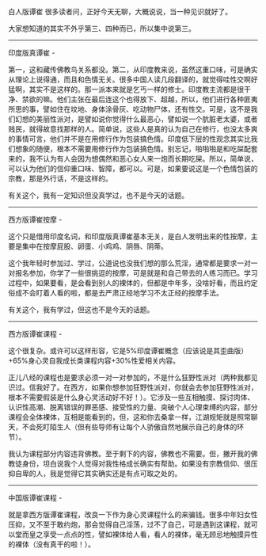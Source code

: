 白人版谭崔
很多读者问，正好今天无聊，大概说说，当一种见识就好了。

大家想知道的其实不外乎第三、四种而已，所以集中说第三。

-------------------------------

印度版真谭崔 -

第一，这和藏传佛教鸟关系都没。第二，从印度教来说，虽然这重口味，可是确实从理论上说得通，而且和色情无关。很多中国人读几段翻译的，就觉得哇性交啊好猛啊，其实不是这样的。那一派本来就是乞丐一样的修士。印度教主流都是很干净、禁欲的嘛。他们主张在最后连这个也得放下、超越，所以，他们进行各种匪夷所思的事，譬如住在坟地、身体涂骨灰、吃动物尸体，还有性交。可是，这不是我们幻想的美丽性派对，是譬如说你觉得什么最恶心，譬如说一个肮脏老太婆，或者贱民，就得故意找那样的人。简单说，这些人是真的认为自己在修行，也没太多爽的事情可言，他们并不是在用修行作为包装搞色情。印度低下层的性观念其实比我们想象的随便，根本不需要用修行作为包装搞色情。别忘记，啪啪啪是和吃屎配套来的，我不认为有人会因为想偶然和恶心女人来一炮而长期吃屎。所以，简单说，可以认为他们的信仰重口味、智障，都可以。可是，如果要说这是一个色情包装的宗教，那是外行话，不是这样的。

有关这个，我有一定知识但没真学过，也不是今天的话题。

-------------------------------

西方版谭崔按摩 -

这个只是借用印度名词，和印度版真谭崔基本无关，是白人发明出来的性按摩，主要是集中在按摩屁股、卵蛋、小鸡鸡、阴唇、阴蒂。

这个我年轻时参加过、学过，公道说也没我们想的那么荒淫，通常都是要求一对一对报名参加，你学了一些很挑逗的按摩，可是就是和自己带去的人练习而已。学习过程中，如果要看，是会看到别人的裸体的，但都是中年多，没啥好看，而且约定俗成不会盯着人看的啦，都是去严肃正经地学习不太正经的按摩手法。

有关这个，我有学过，但这也不是今天的话题。

-------------------------------

西方版谭崔课程 -

这个很复杂。或许可以这样形容，它是5%印度谭崔概念（应该说是其歪曲版）+65%身心灵自我成长类课程内容+30%性爱相关内容。

正儿八经的课程也是要求必须一对一对参加的，不是什么狂野性派对（两种我都见识过。信我好了。在西方，如果你想参加狂野性派对，你就会去参加狂野性派对，根本不需要假装是什么身心灵活动好不好！）。它涉及一些互相触摸、探讨肉体、认识性高潮、脱离错误的罪恶感、接受性的力量、突破个人心理束缚的内容，部分课程会全体裸体，互相是能看到的，但，这和你去桑拿一样，江湖规矩就是照常聊天，不会死盯陌生人（但有些导师有让每个人骄傲自然地展示自己的身体的环节）。

我认为课程部分内容违背佛教。至于剩下的内容，佛教也不需要。但，撇开我的佛教徒身份，坦白说我个人觉得对我性格成长确实有帮助。如果没有宗教信仰、很压抑自卑的人，我是觉得它其实确实还是有点可取之处的。

-------------------------------

中国版谭崔课程 -

就是拿西方版谭崔课程，改良一下作为身心灵课程什么的来骗钱。很多中年妇女性压抑，又不至于敢约炮，那会觉得自己淫荡，过不了自己，可是遇到这课程，就可以堂而皇之享受一点点的性，譬如裸体给人看，看人的裸体，毫无顾忌地触摸异性的裸体（没有真干的啦！）。
